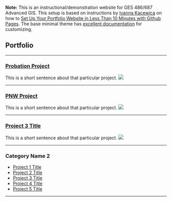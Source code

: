 
**Note:** This is an instructional/demonstration website for GES 486/687 Advanced GIS. This setup is based on instructions by [Ivanna Kacewica](https://blog.usejournal.com/@evanca) on how to [Set Up Your Portfolio Website in Less Than 10 Minutes with Github Pages](https://medium.com/@evanca/set-up-your-portfolio-website-in-less-than-10-minutes-with-github-pages-d0efa8ff56fd). The base minimal theme has [excellent documentation](https://github.com/pages-themes/minimal) for customizing.

## Portfolio

---
### [Probation Project](/project_probation/index)
This is a short sentence about that particular project.
[<img src="project_probation/LOI_Median_Income_with_Redlining.png?raw=true"/>](/project_probation/index)

---
### [PNW Project](/project_pnw/index)
This is a short sentence about that particular project.
[<img src="project_probation/LOI_Transit_Isos.png?raw=true"/>](/project_probation/index)

---
### [Project 3 Title](/project_probation/index)
This is a short sentence about that particular project.
[<img src="project_probation/LOI_Walking_Isos.png?raw=true"/>](/project_probation/index)

---

### Category Name 2

- [Project 1 Title](http://example.com/)
- [Project 2 Title](http://example.com/)
- [Project 3 Title](http://example.com/)
- [Project 4 Title](http://example.com/)
- [Project 5 Title](http://example.com/)

---
